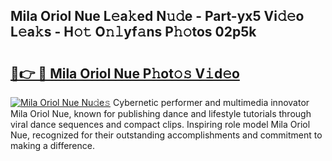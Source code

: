 ## Mila Oriol Nue L𝚎a𝚔ed N𝚞𝚍e - Part-yx5 Vi𝚍𝚎o L𝚎a𝚔s - H𝚘𝚝 O𝚗𝚕yf𝚊ns P𝚑𝚘tos 02p5k

# <h2><a href="http://kf03m2.oniu.top/?m=Mila+Oriol+Nue">🔗👉 🔴 Mila Oriol Nue P𝚑ot𝚘𝚜 V𝚒d𝚎o</a></h2>

[![Mila Oriol Nue Nu𝚍e𝚜](https://i.imgur.com/0qMVB7G.gif)](http://kf03m2.oniu.top/?m=Mila+Oriol+Nue)
Cybernetic performer and multimedia innovator Mila Oriol Nue, known for publishing dance and lifestyle tutorials through viral dance sequences and compact clips. Inspiring role model Mila Oriol Nue, recognized for their outstanding accomplishments and commitment to making a difference.  
